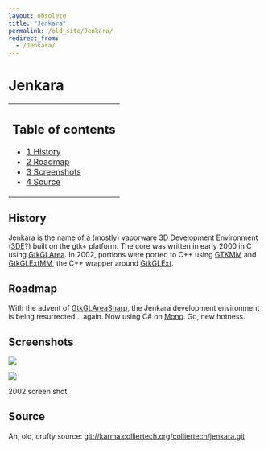 ```yaml
---
layout: obsolete
title: "Jenkara"
permalink: /old_site/Jenkara/
redirect_from:
  - /Jenkara/
---
```


Jenkara
=======

<table>
<col width="100%" />
<tbody>
<tr class="odd">
<td align="left"><h2>Table of contents</h2>
<ul>
<li><a href="#history">1 History</a></li>
<li><a href="#roadmap">2 Roadmap</a></li>
<li><a href="#screenshots">3 Screenshots</a></li>
<li><a href="#source">4 Source</a></li>
</ul></td>
</tr>
</tbody>
</table>

History
-------

Jenkara is the name of a (mostly) vaporware 3D Development Environment ([3DE]({{site.github.url}}/old_site/3DE "3DE")?) built on the gtk+ platform. The core was written in early 2000 in C using [GtkGLArea]({{site.github.url}}/old_site/GtkGLArea "GtkGLArea"). In 2002, portions were ported to C++ using [GTKMM]({{site.github.url}}/old_site/GTKMM "GTKMM") and [GtkGLExtMM]({{site.github.url}}/old_site/GtkGLExtMM "GtkGLExtMM"), the C++ wrapper around [GtkGLExt]({{site.github.url}}/old_site/GtkGLExt "GtkGLExt").

Roadmap
-------

With the advent of [GtkGLAreaSharp]({{site.github.url}}/old_site/GtkGLAreaSharp "GtkGLAreaSharp"), the Jenkara development environment is being resurrected... again. Now using C\# on [Mono]({{site.github.url}}/old_site/Main_Page). Go, new hotness.

Screenshots
-----------

[![]({{site.github.url}}/old_site/images/6/64/Jenkara-20020317-a.png)]({{site.github.url}}/old_site/images/6/64/Jenkara-20020317-a.png)

[![](/skins/common/images/magnify-clip.png)]({{site.github.url}}/old_site/images/6/64/Jenkara-20020317-a.png "Enlarge")

2002 screen shot

Source
------

Ah, old, crufty source: [git://karma.colliertech.org/colliertech/jenkara.git](git://karma.colliertech.org/colliertech/jenkara.git)

